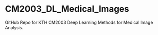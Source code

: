 # CM2003_DL_Medical_Images
GitHub Repo for KTH CM2003 Deep Learning Methods for Medical Image Analysis. 
